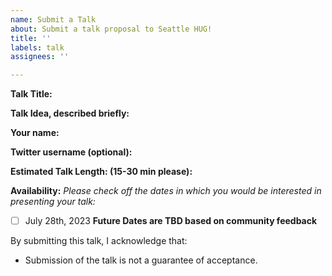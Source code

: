 ```yaml
---
name: Submit a Talk
about: Submit a talk proposal to Seattle HUG!
title: ''
labels: talk
assignees: ''

---
```

<!-- 
Use the form below to submit a talk to Seattle HUG. Please feel free to submit any talk idea you have so long as it has an association to HashiCorp tooling. 

Once submitted, we will review your talk and notify you a few weeks before the event for which your talk is selected. Talks should be between 15 & 30 minutes in length. Ping us via email (hugs@hashicorp.com) if you have any questions.
-->


**Talk Title:**

**Talk Idea, described briefly:**

**Your name:**

**Twitter username (optional):**

**Estimated Talk Length: (15-30 min please):**

**Availability:**
_Please check off the dates in which you would be interested in presenting your talk:_

- [ ] July 28th, 2023
**Future Dates are TBD based on community feedback** 

By submitting this talk, I acknowledge that:

- Submission of the talk is not a guarantee of acceptance.
